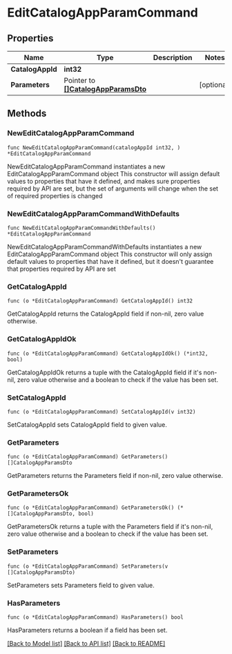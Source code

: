 # EditCatalogAppParamCommand

## Properties

Name | Type | Description | Notes
------------ | ------------- | ------------- | -------------
**CatalogAppId** | **int32** |  | 
**Parameters** | Pointer to [**[]CatalogAppParamsDto**](CatalogAppParamsDto.md) |  | [optional] 

## Methods

### NewEditCatalogAppParamCommand

`func NewEditCatalogAppParamCommand(catalogAppId int32, ) *EditCatalogAppParamCommand`

NewEditCatalogAppParamCommand instantiates a new EditCatalogAppParamCommand object
This constructor will assign default values to properties that have it defined,
and makes sure properties required by API are set, but the set of arguments
will change when the set of required properties is changed

### NewEditCatalogAppParamCommandWithDefaults

`func NewEditCatalogAppParamCommandWithDefaults() *EditCatalogAppParamCommand`

NewEditCatalogAppParamCommandWithDefaults instantiates a new EditCatalogAppParamCommand object
This constructor will only assign default values to properties that have it defined,
but it doesn't guarantee that properties required by API are set

### GetCatalogAppId

`func (o *EditCatalogAppParamCommand) GetCatalogAppId() int32`

GetCatalogAppId returns the CatalogAppId field if non-nil, zero value otherwise.

### GetCatalogAppIdOk

`func (o *EditCatalogAppParamCommand) GetCatalogAppIdOk() (*int32, bool)`

GetCatalogAppIdOk returns a tuple with the CatalogAppId field if it's non-nil, zero value otherwise
and a boolean to check if the value has been set.

### SetCatalogAppId

`func (o *EditCatalogAppParamCommand) SetCatalogAppId(v int32)`

SetCatalogAppId sets CatalogAppId field to given value.


### GetParameters

`func (o *EditCatalogAppParamCommand) GetParameters() []CatalogAppParamsDto`

GetParameters returns the Parameters field if non-nil, zero value otherwise.

### GetParametersOk

`func (o *EditCatalogAppParamCommand) GetParametersOk() (*[]CatalogAppParamsDto, bool)`

GetParametersOk returns a tuple with the Parameters field if it's non-nil, zero value otherwise
and a boolean to check if the value has been set.

### SetParameters

`func (o *EditCatalogAppParamCommand) SetParameters(v []CatalogAppParamsDto)`

SetParameters sets Parameters field to given value.

### HasParameters

`func (o *EditCatalogAppParamCommand) HasParameters() bool`

HasParameters returns a boolean if a field has been set.


[[Back to Model list]](../README.md#documentation-for-models) [[Back to API list]](../README.md#documentation-for-api-endpoints) [[Back to README]](../README.md)


